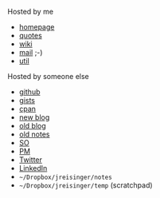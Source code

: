 Hosted by me

* [homepage](https://reisinge.net)
* [quotes](https://quotes.reisinge.net)
* [wiki](https://wiki.reisinge.net)
* [mail](https://mail.reisinge.net) ;-)
* [util](http://util.reisinge.net)

Hosted by someone else

* [github](https://github.com/jreisinger)
* [gists](https://gist.github.com/search?q=user%3Ajreisinger)
* [cpan](https://metacpan.org/author/REISINGE)
* [new blog](https://jreisinger.github.io/blog2/)
* [old blog](https://jreisinger.blogspot.com)
* [old notes](https://jreisinger.github.io/notes/)
* [SO](https://stackoverflow.com/users/1039320/jreisinger)
* [PM](https://perlmonks.org/?node_id=6364;user=reisinge)
* [Twitter](https://twitter.com/JozefReisinger)
* [LinkedIn](https://www.linkedin.com/in/jozefreisinger/)
* `~/Dropbox/jreisinger/notes`
* `~/Dropbox/jreisinger/temp` (scratchpad)